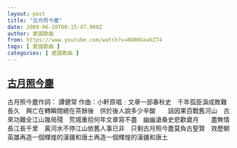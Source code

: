 ```yaml
---
layout: post
title: "古月照今塵"
date: 2009-06-28T00:15:47.000Z
author: 愛國歌曲
from: https://www.youtube.com/watch?v=NO00GxabZ74
tags: [ 愛國歌曲 ]
categories: [ 愛國歌曲 ]
---
```

<!--1246148147000-->
[古月照今塵](https://www.youtube.com/watch?v=NO00GxabZ74)
------

<div>
古月照今塵作詞： 譚健常  作曲：小軒原唱﹕文章一部春秋史　千年孤臣淚成敗難長久　興亡在轉瞬間總在茶餘後　供於後人說多少辛酸　　話因果百戰舊河山　古來功難全江山幾局殘　荒城重拾何年文章寫不盡　幽幽滄桑史悲歡歲月　　盡無情長江長千里　黃河水不停江山依舊人事已非　只剩古月照今塵莫負古聖賢　效歷朝英雄再造一個輝煌的漢疆和唐土再造一個輝煌的漢疆和唐土
</div>
